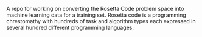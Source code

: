 A repo for working on converting the Rosetta Code problem space into machine learning data for a training set.
Rosetta code is a programming chrestomathy with hundreds of task and algorithm types each expressed in several 
hundred different programming languages.



